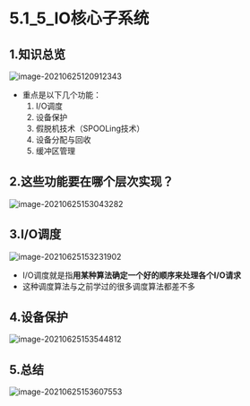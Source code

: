# 5.1_5_IO核心子系统

## 1.知识总览

![image-20210625120912343](https://tuchuang-01.oss-cn-beijing.aliyuncs.com/img/image-20210625120912343.png)

- 重点是以下几个功能：
  1. I/O调度
  2. 设备保护
  3. 假脱机技术（SPOOLing技术）
  4. 设备分配与回收
  5. 缓冲区管理

## 2.这些功能要在哪个层次实现？

![image-20210625153043282](https://tuchuang-01.oss-cn-beijing.aliyuncs.com/img/image-20210625153043282.png)

## 3.I/O调度

![image-20210625153231902](https://tuchuang-01.oss-cn-beijing.aliyuncs.com/img/image-20210625153231902.png)

- I/O调度就是指**用某种算法确定一个好的顺序来处理各个I/O请求**
- 这种调度算法与之前学过的很多调度算法都差不多

## 4.设备保护

![image-20210625153544812](https://tuchuang-01.oss-cn-beijing.aliyuncs.com/img/image-20210625153544812.png)

## 5.总结

![image-20210625153607553](https://tuchuang-01.oss-cn-beijing.aliyuncs.com/img/image-20210625153607553.png)

